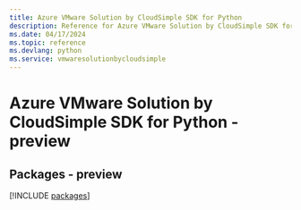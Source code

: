 ```yaml
---
title: Azure VMware Solution by CloudSimple SDK for Python
description: Reference for Azure VMware Solution by CloudSimple SDK for Python
ms.date: 04/17/2024
ms.topic: reference
ms.devlang: python
ms.service: vmwaresolutionbycloudsimple
---
```

# Azure VMware Solution by CloudSimple SDK for Python - preview
## Packages - preview
[!INCLUDE [packages](vmware-solution-by-cloudsimple-index.md)]